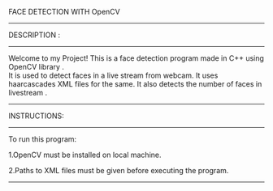  FACE DETECTION WITH OpenCV 
___________________________________________________________ 
DESCRIPTION : 
___________________________________________________________________ 

Welcome to my Project! This is a face detection program made in C++ using OpenCV library .  
It is used to detect faces in a live stream from webcam. 
It uses haarcascades XML files for the same. 
It also detects the number of faces in livestream .  
___________________________________________________________________ 
INSTRUCTIONS: 
___________________________________________________________________ 
To run this program: 

1.OpenCV must be installed on local machine.

2.Paths to XML files must be given before executing the program. 
___________________________________________________________________ 




 
